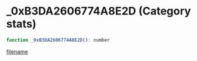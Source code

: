 # _0xB3DA2606774A8E2D (Category stats)

```js
function _0xB3DA2606774A8E2D(): number
```

[filename](_0xB3DA2606774A8E2D_m.md ':include')